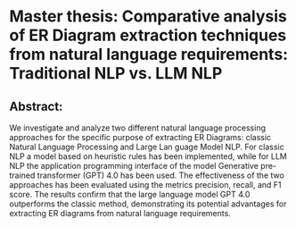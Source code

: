 # Master thesis: Comparative analysis of ER Diagram extraction techniques from natural language requirements: Traditional NLP vs. LLM NLP

## Abstract:
We investigate and analyze two different natural language processing approaches for the specific purpose of extracting ER Diagrams: classic Natural Language Processing and Large Lan guage Model NLP. For classic NLP a model based on heuristic rules has been implemented, while for LLM NLP the application programming interface of the model Generative pre-trained transformer (GPT) 4.0 has been used. The effectiveness of the two approaches has been evaluated using the metrics precision, recall, and F1 score. The results confirm that the large language model GPT 4.0 outperforms the classic method, demonstrating its potential advantages for extracting ER diagrams from natural language requirements.
